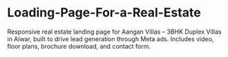 # Loading-Page-For-a-Real-Estate
Responsive real estate landing page for Aangan Villas – 3BHK Duplex Villas in Alwar, built to drive lead generation through Meta ads. Includes video, floor plans, brochure download, and contact form.
